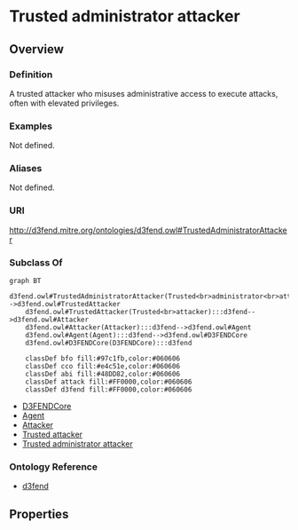 # Trusted administrator attacker

## Overview

### Definition
A trusted attacker who misuses administrative access to execute attacks, often with elevated privileges.

### Examples
Not defined.

### Aliases
Not defined.

### URI
http://d3fend.mitre.org/ontologies/d3fend.owl#TrustedAdministratorAttacker

### Subclass Of
```mermaid
graph BT
    d3fend.owl#TrustedAdministratorAttacker(Trusted<br>administrator<br>attacker):::d3fend-->d3fend.owl#TrustedAttacker
    d3fend.owl#TrustedAttacker(Trusted<br>attacker):::d3fend-->d3fend.owl#Attacker
    d3fend.owl#Attacker(Attacker):::d3fend-->d3fend.owl#Agent
    d3fend.owl#Agent(Agent):::d3fend-->d3fend.owl#D3FENDCore
    d3fend.owl#D3FENDCore(D3FENDCore):::d3fend
    
    classDef bfo fill:#97c1fb,color:#060606
    classDef cco fill:#e4c51e,color:#060606
    classDef abi fill:#48DD82,color:#060606
    classDef attack fill:#FF0000,color:#060606
    classDef d3fend fill:#FF0000,color:#060606
```

- [D3FENDCore](/docs/ontology/reference/model/D3FENDCore/D3FENDCore.md)
- [Agent](/docs/ontology/reference/model/D3FENDCore/Agent/Agent.md)
- [Attacker](/docs/ontology/reference/model/D3FENDCore/Agent/Attacker/Attacker.md)
- [Trusted attacker](/docs/ontology/reference/model/D3FENDCore/Agent/Attacker/Trusted%20attacker/Trusted%20attacker.md)
- [Trusted administrator attacker](/docs/ontology/reference/model/D3FENDCore/Agent/Attacker/Trusted%20attacker/Trusted%20administrator%20attacker/Trusted%20administrator%20attacker.md)


### Ontology Reference
- [d3fend](http://d3fend.mitre.org/ontologies/d3fend.owl#)

## Properties
